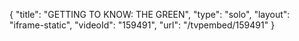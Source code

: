{
    "title": "GETTING TO KNOW: THE GREEN",
    "type": "solo",
    "layout": "iframe-static",
    "videoId": "159491",
    "url": "\/tvpembed\/159491"
}